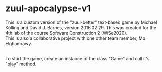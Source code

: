 # zuul-apocalypse-v1
This is a custom version of the "zuul-better" text-based game by Michael Kölling and David J. Barnes, version 2016.02.29. This was created for the 4th lab of the course Software Construction 2 (WiSe2020). <br> This is also a collaborative project with one other team member, Mo Elghamrawy.

<br>
To start the game, create an instance of the class "Game" and call it's "play" method. <br>
